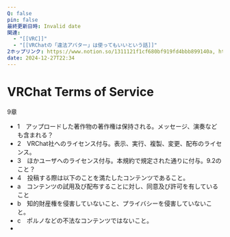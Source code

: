 ```yaml
---
Q: false
pin: false
最終更新日時: Invalid date
関連:
  - "[[VRC]]"
  - "[[VRChatの「違法アバター」は使ってもいいという話]]"
2ホップリンク: https://www.notion.so/1311121f1cf680bf919fd4bbb899140a, https://www.notion.so/15346504138f490890312e46141dc2a9, https://www.notion.so/1efeb4ffd2f64264b71343d5090cac07, https://www.notion.so/55cc2a7cb9a64bd0b9d27c03d795ee5b, https://www.notion.so/5dc1cfa7f9d241b98baafa7174affca1, https://www.notion.so/9485430954e340e68df9533c80f5ec46, https://www.notion.so/c3f9b656669e466990b2011439134c7f, https://www.notion.so/eb89cad26afd4965868dc7b08176ffeb, https://www.notion.so/ed88b99995aa4ce394853b357c844401, https://www.notion.so/fb36c50e3bbc4a22ab1d158585f38491,https://www.notion.so/55cc2a7cb9a64bd0b9d27c03d795ee5b, https://www.notion.so/6c1f7817a4254bfd9e6875945470c240
date: 2024-12-27T22:34
---
```

# VRChat Terms of Service

9章

- 1　アップロードした著作物の著作権は保持される。メッセージ、演奏なども含まれる？  
- 2　VRChat社へのライセンス付与。表示、実行、複製、変更、配布のライセンス。  
- 3　ほかユーザへのライセンス付与。本規約で規定された通りに付与。9.2のこと？  
- 4　投稿する際は以下のことを満たしたコンテンツであること。  
- a　コンテンツの試用及び配布することに対し、同意及び許可を有していること  
- b　知的財産権を侵害していないこと、プライバシーを侵害していないこと。  
- c　ポルノなどの不法なコンテンツではないこと。  
-